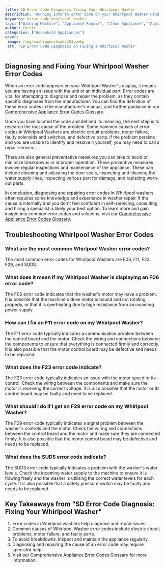 ```yaml
---
title: SD Error Code Diagnosis Fixing Your Whirlpool Washer
description: "Running into an error code on your Whirlpool Washer Find out why its happening and how to fix it with this helpful blog post Learn all about SD error codes and get your laundry routine back on track today"
keywords: error code whirlpool washer
tags: ["Washing Machine", "Appliance Repair", "Clean Appliance", "Appliance Brand"]
author: Curtis
categories: ["Household Appliances"]
cover: 
 image: /img/washingmachine/253.webp
 alt: 'SD Error Code Diagnosis on Fixing a Whirlpool Washer'
---
```

## Diagnosing and Fixing Your Whirlpool Washer Error Codes

When an error code appears on your Whirlpool Washer's display, it means you are having an issue with the unit or an individual part. Error codes are vital for attempting to diagnose and repair the problem, as they contain specific diagnoses from the manufacturer. You can find the definition of these error codes in the manufacturer's manual, and further guidance in our [Comprehensive Appliance Error Codes Glossary](./error-codes/). 

Once you have located the code and defined its meaning, the next step is to research the root cause of the problem. Some common causes of error codes in Whirlpool Washers are electric circuit problems, motor failure, faulty solenoids and switches, and defective parts. If the problem persists and you are unable to identify and resolve it yourself, you may need to call a repair service.

There are also general preventative measures you can take to avoid or minimize breakdowns or improper operation. These preventive measures involve regular inspections and maintenance of the appliance. These can include cleaning and adjusting the door seals, inspecting and cleaning the water supply lines, inspecting various part for damage, and replacing worn-out parts.

In conclusion, diagnosing and repairing error codes in Whirlpool washers often requires some knowledge and experience in washer repair. If the cause is internally and you don't feel confident in self-servicing, consulting and hiring a specialist is likely your best option. To learn more and gain insight into common error codes and solutions, visit our [Comprehensive Appliance Error Codes Glossary](./error-codes/).

## Troubleshooting Whirlpool Washer Error Codes 
 
### What are the most common Whirlpool Washer error codes? 
The most common error codes for Whirlpool Washers are F06, F11, F23, F29, and SUDS.

### What does it mean if my Whirlpool Washer is displaying an F06 error code?
The F06 error code indicates that the washer's motor may have a problem. It is possible that the machine's drive motor is bound and not rotating properly, or that it is overheating due to high resistance from an incoming power supply.

### How can I fix an F11 error code on my Whirlpool Washer?
The F11 error code typically indicates a communication problem between the control board and the motor. Check the wiring and connections between the components to ensure that everything is connected firmly and correctly. It is also possible that the motor control board may be defective and needs to be replaced.

### What does the F23 error code indicate?
The F23 error code typically indicates an issue with the motor speed or its control. Check the wiring between the components and make sure the motor is receiving the correct voltage. It is also possible that the motor or its control board may be faulty and need to be replaced.

### What should I do if I get an F29 error code on my Whirlpool Washer?
The F29 error code typically indicates a signal problem between the washer's controls and the motor. Check the wiring and connections between the control board and the motor and make sure they are connected firmly. It is also possible that the motor control board may be defective and needs to be replaced.

### What does the SUDS error code indicate?
The SUDS error code typically indicates a problem with the washer's water levels. Check the incoming water supply to the machine to ensure it is flowing freely and the washer is utilizing the correct water levels for each cycle. It is also possible that a safety pressure switch may be faulty and needs to be replaced.

## Key Takeaways from "SD Error Code Diagnosis: Fixing Your Whirlpool Washer"
1. Error codes in Whirlpool washers help diagnose and repair issues.
2. Common causes of Whirlpool Washer error codes include electric circuit problems, motor failure, and faulty parts.
3. To avoid breakdowns, inspect and maintain the appliance regularly.
4. Diagnosing and repairing the cause of an error code may require specialist help.
5. Visit our Comprehensive Appliance Error Codes Glossary for more information.

